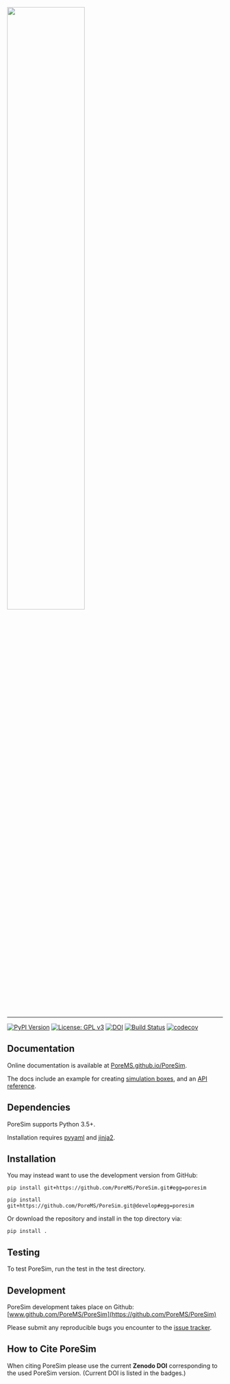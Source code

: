 <img src="https://github.com/PoreMS/PoreSim/blob/master/docsrc/pics/logo_text_sub.svg" width="60%">

--------------------------------------

[![PyPI Version](https://img.shields.io/badge/PyPI-0.2.0-orange)](https://pypi.org/project/PoreSim/)
[![License: GPL v3](https://img.shields.io/badge/License-GPLv3-blue.svg)](https://github.com/PoreMS/PoreSim/blob/master/LICENSE)
[![DOI](https://zenodo.org/badge/DOI/10.5281/zenodo.14028685.svg)](https://doi.org/10.5281/zenodo.14028685)
[![Build Status](https://github.com/PoreMS/PoreSim/actions/workflows/workflow.yml/badge.svg)](https://github.com/PoreMS/PoreSim/actions/workflows/workflow.yml)
[![codecov](https://codecov.io/gh/PoreMS/PoreSim/branch/master/graph/badge.svg)](https://codecov.io/gh/PoreMS/PoreSim)

## Documentation

Online documentation is available at [PoreMS.github.io/PoreSim](http://PoreMS.github.io/PoreSim).

The docs include an example for creating [simulation boxes](http://PoreMS.github.io/PoreSim/simulation.html), and an [API reference](http://PoreMS.github.io/PoreSim/api.html).


## Dependencies

PoreSim supports Python 3.5+.

Installation requires [pyyaml](https://pypi.org/project/PyYAML/) and [jinja2](https://pypi.org/project/Jinja2/).


## Installation

You may instead want to use the development version from GitHub:

    pip install git+https://github.com/PoreMS/PoreSim.git#egg=poresim

    pip install git+https://github.com/PoreMS/PoreSim.git@develop#egg=poresim

Or download the repository and install in the top directory via:

    pip install .


## Testing

To test PoreSim, run the test in the test directory.


## Development

PoreSim development takes place on Github: [www.github.com/PoreMS/PoreSim](https://github.com/PoreMS/PoreSim)

Please submit any reproducible bugs you encounter to the [issue tracker](https://github.com/PoreMS/PoreSim/issues).


## How to Cite PoreSim

When citing PoreSim please use the current **Zenodo DOI** corresponding to the used PoreSim version. (Current DOI is listed in the badges.)
